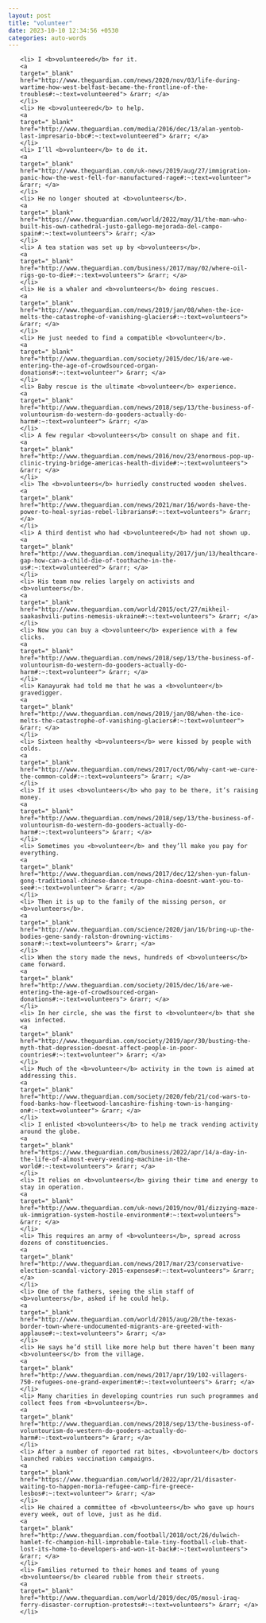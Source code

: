 ```yaml
---
layout: post
title: "volunteer"
date: 2023-10-10 12:34:56 +0530
categories: auto-words
---
```

<ol>

    <li> I <b>volunteered</b> for it.
    <a 
    target="_blank" 
    href="http://www.theguardian.com/news/2020/nov/03/life-during-wartime-how-west-belfast-became-the-frontline-of-the-troubles#:~:text=volunteered"> &rarr; </a>
    </li>
    <li> He <b>volunteered</b> to help.
    <a 
    target="_blank" 
    href="http://www.theguardian.com/media/2016/dec/13/alan-yentob-last-impresario-bbc#:~:text=volunteered"> &rarr; </a>
    </li>
    <li> I’ll <b>volunteer</b> to do it.
    <a 
    target="_blank" 
    href="http://www.theguardian.com/uk-news/2019/aug/27/immigration-panic-how-the-west-fell-for-manufactured-rage#:~:text=volunteer"> &rarr; </a>
    </li>
    <li> He no longer shouted at <b>volunteers</b>.
    <a 
    target="_blank" 
    href="https://www.theguardian.com/world/2022/may/31/the-man-who-built-his-own-cathedral-justo-gallego-mejorada-del-campo-spain#:~:text=volunteers"> &rarr; </a>
    </li>
    <li> A tea station was set up by <b>volunteers</b>.
    <a 
    target="_blank" 
    href="http://www.theguardian.com/business/2017/may/02/where-oil-rigs-go-to-die#:~:text=volunteers"> &rarr; </a>
    </li>
    <li> He is a whaler and <b>volunteers</b> doing rescues.
    <a 
    target="_blank" 
    href="http://www.theguardian.com/news/2019/jan/08/when-the-ice-melts-the-catastrophe-of-vanishing-glaciers#:~:text=volunteers"> &rarr; </a>
    </li>
    <li> He just needed to find a compatible <b>volunteer</b>.
    <a 
    target="_blank" 
    href="http://www.theguardian.com/society/2015/dec/16/are-we-entering-the-age-of-crowdsourced-organ-donations#:~:text=volunteer"> &rarr; </a>
    </li>
    <li> Baby rescue is the ultimate <b>volunteer</b> experience.
    <a 
    target="_blank" 
    href="http://www.theguardian.com/news/2018/sep/13/the-business-of-voluntourism-do-western-do-gooders-actually-do-harm#:~:text=volunteer"> &rarr; </a>
    </li>
    <li> A few regular <b>volunteers</b> consult on shape and fit.
    <a 
    target="_blank" 
    href="http://www.theguardian.com/news/2016/nov/23/enormous-pop-up-clinic-trying-bridge-americas-health-divide#:~:text=volunteers"> &rarr; </a>
    </li>
    <li> The <b>volunteers</b> hurriedly constructed wooden shelves.
    <a 
    target="_blank" 
    href="http://www.theguardian.com/news/2021/mar/16/words-have-the-power-to-heal-syrias-rebel-librarians#:~:text=volunteers"> &rarr; </a>
    </li>
    <li> A third dentist who had <b>volunteered</b> had not shown up.
    <a 
    target="_blank" 
    href="http://www.theguardian.com/inequality/2017/jun/13/healthcare-gap-how-can-a-child-die-of-toothache-in-the-us#:~:text=volunteered"> &rarr; </a>
    </li>
    <li> His team now relies largely on activists and <b>volunteers</b>.
    <a 
    target="_blank" 
    href="http://www.theguardian.com/world/2015/oct/27/mikheil-saakashvili-putins-nemesis-ukraine#:~:text=volunteers"> &rarr; </a>
    </li>
    <li> Now you can buy a <b>volunteer</b> experience with a few clicks.
    <a 
    target="_blank" 
    href="http://www.theguardian.com/news/2018/sep/13/the-business-of-voluntourism-do-western-do-gooders-actually-do-harm#:~:text=volunteer"> &rarr; </a>
    </li>
    <li> Kanayurak had told me that he was a <b>volunteer</b> gravedigger.
    <a 
    target="_blank" 
    href="http://www.theguardian.com/news/2019/jan/08/when-the-ice-melts-the-catastrophe-of-vanishing-glaciers#:~:text=volunteer"> &rarr; </a>
    </li>
    <li> Sixteen healthy <b>volunteers</b> were kissed by people with colds.
    <a 
    target="_blank" 
    href="http://www.theguardian.com/news/2017/oct/06/why-cant-we-cure-the-common-cold#:~:text=volunteers"> &rarr; </a>
    </li>
    <li> If it uses <b>volunteers</b> who pay to be there, it’s raising money.
    <a 
    target="_blank" 
    href="http://www.theguardian.com/news/2018/sep/13/the-business-of-voluntourism-do-western-do-gooders-actually-do-harm#:~:text=volunteers"> &rarr; </a>
    </li>
    <li> Sometimes you <b>volunteer</b> and they’ll make you pay for everything.
    <a 
    target="_blank" 
    href="http://www.theguardian.com/news/2017/dec/12/shen-yun-falun-gong-traditional-chinese-dance-troupe-china-doesnt-want-you-to-see#:~:text=volunteer"> &rarr; </a>
    </li>
    <li> Then it is up to the family of the missing person, or <b>volunteers</b>.
    <a 
    target="_blank" 
    href="http://www.theguardian.com/science/2020/jan/16/bring-up-the-bodies-gene-sandy-ralston-drowning-victims-sonar#:~:text=volunteers"> &rarr; </a>
    </li>
    <li> When the story made the news, hundreds of <b>volunteers</b> came forward.
    <a 
    target="_blank" 
    href="http://www.theguardian.com/society/2015/dec/16/are-we-entering-the-age-of-crowdsourced-organ-donations#:~:text=volunteers"> &rarr; </a>
    </li>
    <li> In her circle, she was the first to <b>volunteer</b> that she was infected.
    <a 
    target="_blank" 
    href="http://www.theguardian.com/society/2019/apr/30/busting-the-myth-that-depression-doesnt-affect-people-in-poor-countries#:~:text=volunteer"> &rarr; </a>
    </li>
    <li> Much of the <b>volunteer</b> activity in the town is aimed at addressing this.
    <a 
    target="_blank" 
    href="http://www.theguardian.com/society/2020/feb/21/cod-wars-to-food-banks-how-fleetwood-lancashire-fishing-town-is-hanging-on#:~:text=volunteer"> &rarr; </a>
    </li>
    <li> I enlisted <b>volunteers</b> to help me track vending activity around the globe.
    <a 
    target="_blank" 
    href="https://www.theguardian.com/business/2022/apr/14/a-day-in-the-life-of-almost-every-vending-machine-in-the-world#:~:text=volunteers"> &rarr; </a>
    </li>
    <li> It relies on <b>volunteers</b> giving their time and energy to stay in operation.
    <a 
    target="_blank" 
    href="http://www.theguardian.com/uk-news/2019/nov/01/dizzying-maze-uk-immigration-system-hostile-environment#:~:text=volunteers"> &rarr; </a>
    </li>
    <li> This requires an army of <b>volunteers</b>, spread across dozens of constituencies.
    <a 
    target="_blank" 
    href="http://www.theguardian.com/news/2017/mar/23/conservative-election-scandal-victory-2015-expenses#:~:text=volunteers"> &rarr; </a>
    </li>
    <li> One of the fathers, seeing the slim staff of <b>volunteers</b>, asked if he could help.
    <a 
    target="_blank" 
    href="http://www.theguardian.com/world/2015/aug/20/the-texas-border-town-where-undocumented-migrants-are-greeted-with-applause#:~:text=volunteers"> &rarr; </a>
    </li>
    <li> He says he’d still like more help but there haven’t been many <b>volunteers</b> from the village.
    <a 
    target="_blank" 
    href="http://www.theguardian.com/news/2017/apr/19/102-villagers-750-refugees-one-grand-experiment#:~:text=volunteers"> &rarr; </a>
    </li>
    <li> Many charities in developing countries run such programmes and collect fees from <b>volunteers</b>.
    <a 
    target="_blank" 
    href="http://www.theguardian.com/news/2018/sep/13/the-business-of-voluntourism-do-western-do-gooders-actually-do-harm#:~:text=volunteers"> &rarr; </a>
    </li>
    <li> After a number of reported rat bites, <b>volunteer</b> doctors launched rabies vaccination campaigns.
    <a 
    target="_blank" 
    href="https://www.theguardian.com/world/2022/apr/21/disaster-waiting-to-happen-moria-refugee-camp-fire-greece-lesbos#:~:text=volunteer"> &rarr; </a>
    </li>
    <li> He chaired a committee of <b>volunteers</b> who gave up hours every week, out of love, just as he did.
    <a 
    target="_blank" 
    href="http://www.theguardian.com/football/2018/oct/26/dulwich-hamlet-fc-champion-hill-improbable-tale-tiny-football-club-that-lost-its-home-to-developers-and-won-it-back#:~:text=volunteers"> &rarr; </a>
    </li>
    <li> Families returned to their homes and teams of young <b>volunteers</b> cleared rubble from their streets.
    <a 
    target="_blank" 
    href="http://www.theguardian.com/world/2019/dec/05/mosul-iraq-ferry-disaster-corruption-protests#:~:text=volunteers"> &rarr; </a>
    </li>